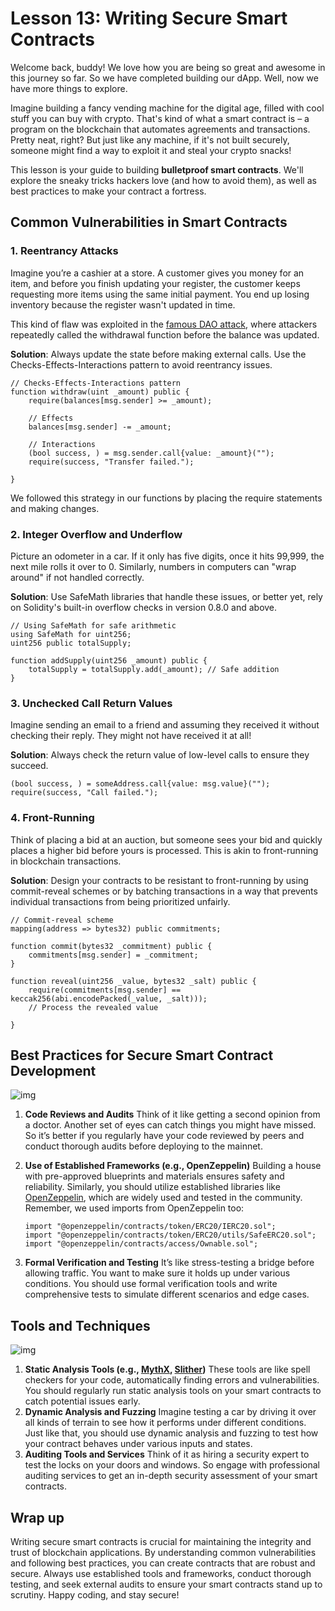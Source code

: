 # Lesson 13: Writing Secure Smart Contracts

Welcome back, buddy! We love how you are being so great and awesome in this journey so far. So we have completed building our dApp. Well, now we have more things to explore.

Imagine building a fancy vending machine for the digital age, filled with cool stuff you can buy with crypto. That's kind of what a smart contract is – a program on the blockchain that automates agreements and transactions. Pretty neat, right? But just like any machine, if it's not built securely, someone might find a way to exploit it and steal your crypto snacks!

This lesson is your guide to building **bulletproof smart contracts**. We'll explore the sneaky tricks hackers love (and how to avoid them), as well as best practices to make your contract a fortress.

## Common Vulnerabilities in Smart Contracts

### 1. Reentrancy Attacks

Imagine you’re a cashier at a store. A customer gives you money for an item, and before you finish updating your register, the customer keeps requesting more items using the same initial payment. You end up losing inventory because the register wasn't updated in time.

This kind of flaw was exploited in the [famous DAO attack](https://liquidity-provider.com/articles/what-was-the-dao-the-story-of-infamous-hack/#:~:text=The%20DAO's%20success%20was%20short,funds%20and%20prevent%20future%20attacks), where attackers repeatedly called the withdrawal function before the balance was updated.

**Solution**: Always update the state before making external calls. Use the Checks-Effects-Interactions pattern to avoid reentrancy issues.

```solidity
// Checks-Effects-Interactions pattern
function withdraw(uint _amount) public {
	require(balances[msg.sender] >= _amount);
	
	// Effects
	balances[msg.sender] -= _amount;

	// Interactions
	(bool success, ) = msg.sender.call{value: _amount}("");
	require(success, "Transfer failed.");

}
```

We followed this strategy in our functions by placing the require statements and making changes.

### 2. Integer Overflow and Underflow

Picture an odometer in a car. If it only has five digits, once it hits 99,999, the next mile rolls it over to 0. Similarly, numbers in computers can "wrap around" if not handled correctly.

**Solution**: Use SafeMath libraries that handle these issues, or better yet, rely on Solidity's built-in overflow checks in version 0.8.0 and above.

```solidity
// Using SafeMath for safe arithmetic
using SafeMath for uint256;
uint256 public totalSupply;

function addSupply(uint256 _amount) public {
	totalSupply = totalSupply.add(_amount); // Safe addition
}
```

### 3. Unchecked Call Return Values

Imagine sending an email to a friend and assuming they received it without checking their reply. They might not have received it at all!

**Solution**: Always check the return value of low-level calls to ensure they succeed.

```solidity
(bool success, ) = someAddress.call{value: msg.value}("");
require(success, "Call failed.");
```

### **4. Front-Running**

Think of placing a bid at an auction, but someone sees your bid and quickly places a higher bid before yours is processed. This is akin to front-running in blockchain transactions.

**Solution**: Design your contracts to be resistant to front-running by using commit-reveal schemes or by batching transactions in a way that prevents individual transactions from being prioritized unfairly.

```solidity
// Commit-reveal scheme
mapping(address => bytes32) public commitments;

function commit(bytes32 _commitment) public {
	commitments[msg.sender] = _commitment;
}

function reveal(uint256 _value, bytes32 _salt) public {
	require(commitments[msg.sender] == keccak256(abi.encodePacked(_value, _salt)));
	// Process the revealed value

}
```

## Best Practices for Secure Smart Contract Development

![img](https://lh7-us.googleusercontent.com/docsz/AD_4nXeMML4J7FmVulbsHZpZQCSPegzhO3N-hTYBP2bgQnKX5kRwvVGUe3ODkFXfLEXTa2RG1KSj4MB5Sv5B4JkHIQDEeQMkhKPpcP1LCrnXarN5jhpxFgtb4f7Ph7dTkWe_HoX-hIjlp_kSZ4GHy_SDam6yKtA0?key=ofkvKY42VeFPU0_PXAkukA)

1. **Code Reviews and Audits**
Think of it like getting a second opinion from a doctor. Another set of eyes can catch things you might have missed.
So it’s better if you regularly have your code reviewed by peers and conduct thorough audits before deploying to the mainnet.
2. **Use of Established Frameworks (e.g., OpenZeppelin)**
Building a house with pre-approved blueprints and materials ensures safety and reliability.
Similarly, you should utilize established libraries like [OpenZeppelin](https://www.openzeppelin.com/), which are widely used and tested in the community. Remember, we used imports from OpenZeppelin too:
    
    ```solidity
    import "@openzeppelin/contracts/token/ERC20/IERC20.sol";
    import "@openzeppelin/contracts/token/ERC20/utils/SafeERC20.sol";
    import "@openzeppelin/contracts/access/Ownable.sol";
    ```
    
3. **Formal Verification and Testing**
It’s like stress-testing a bridge before allowing traffic. You want to make sure it holds up under various conditions.
You should use formal verification tools and write comprehensive tests to simulate different scenarios and edge cases.

## Tools and Techniques

![img](https://lh7-us.googleusercontent.com/docsz/AD_4nXfc8FqjORzTYK0D-cY11iXTAfhx0To4iwPsqek4vTCUJrFGwxw3U2-o3IwwaIyhEGBEMHvUgFfhUsMG-S5hfFPxCjHQCHw9NdnMj_NqQhn8xMcIYUPFYjoOSSZv72e1sK0osypmleYUGinS24_2J_1VPyw?key=ofkvKY42VeFPU0_PXAkukA)

1. **Static Analysis Tools (e.g., [MythX](https://mythx.io/), [Slither](https://github.com/crytic/slither))**
These tools are like spell checkers for your code, automatically finding errors and vulnerabilities. You should regularly run static analysis tools on your smart contracts to catch potential issues early.
2. **Dynamic Analysis and Fuzzing**
Imagine testing a car by driving it over all kinds of terrain to see how it performs under different conditions.
Just like that, you should use dynamic analysis and fuzzing to test how your contract behaves under various inputs and states.
3. **Auditing Tools and Services**
Think of it as hiring a security expert to test the locks on your doors and windows.
So engage with professional auditing services to get an in-depth security assessment of your smart contracts.

## Wrap up

Writing secure smart contracts is crucial for maintaining the integrity and trust of blockchain applications. By understanding common vulnerabilities and following best practices, you can create contracts that are robust and secure. Always use established tools and frameworks, conduct thorough testing, and seek external audits to ensure your smart contracts stand up to scrutiny. Happy coding, and stay secure!